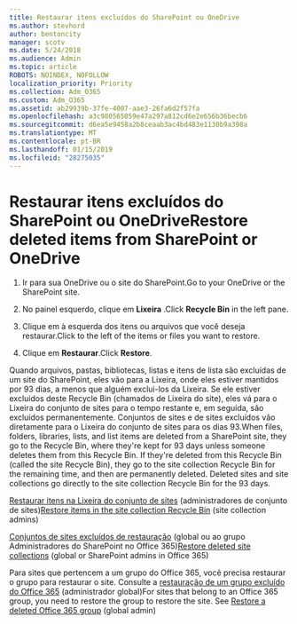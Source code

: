 ```yaml
---
title: Restaurar itens excluídos do SharePoint ou OneDrive
ms.author: stevhord
author: bentoncity
manager: scotv
ms.date: 5/24/2018
ms.audience: Admin
ms.topic: article
ROBOTS: NOINDEX, NOFOLLOW
localization_priority: Priority
ms.collection: Adm_O365
ms.custom: Adm_O365
ms.assetid: ab29939b-37fe-4007-aae3-26fa6d2f57fa
ms.openlocfilehash: a3c980565059e47a297a812cd6e2e656b36becb6
ms.sourcegitcommit: d6ea5e9458a2b8ceaab3ac4bd483e1130b9a398a
ms.translationtype: MT
ms.contentlocale: pt-BR
ms.lasthandoff: 01/15/2019
ms.locfileid: "28275035"
---
```

# <a name="restore-deleted-items-from-sharepoint-or-onedrive"></a><span data-ttu-id="f9a7e-102">Restaurar itens excluídos do SharePoint ou OneDrive</span><span class="sxs-lookup"><span data-stu-id="f9a7e-102">Restore deleted items from SharePoint or OneDrive</span></span>

1. <span data-ttu-id="f9a7e-103">Ir para sua OneDrive ou o site do SharePoint.</span><span class="sxs-lookup"><span data-stu-id="f9a7e-103">Go to your OneDrive or the SharePoint site.</span></span>
    
2. <span data-ttu-id="f9a7e-104">No painel esquerdo, clique em **Lixeira** .</span><span class="sxs-lookup"><span data-stu-id="f9a7e-104">Click **Recycle Bin** in the left pane.</span></span> 
    
3. <span data-ttu-id="f9a7e-105">Clique em à esquerda dos itens ou arquivos que você deseja restaurar.</span><span class="sxs-lookup"><span data-stu-id="f9a7e-105">Click to the left of the items or files you want to restore.</span></span>
    
4. <span data-ttu-id="f9a7e-106">Clique em **Restaurar**.</span><span class="sxs-lookup"><span data-stu-id="f9a7e-106">Click **Restore**.</span></span> 
    
<span data-ttu-id="f9a7e-p101">Quando arquivos, pastas, bibliotecas, listas e itens de lista são excluídas de um site do SharePoint, eles vão para a Lixeira, onde eles estiver mantidos por 93 dias, a menos que alguém exclui-los da Lixeira. Se ele estiver excluídos deste Recycle Bin (chamados de Lixeira do site), eles vá para o Lixeira do conjunto de sites para o tempo restante e, em seguida, são excluídos permanentemente. Conjuntos de sites e de sites excluídos vão diretamente para o Lixeira do conjunto de sites para os dias 93.</span><span class="sxs-lookup"><span data-stu-id="f9a7e-p101">When files, folders, libraries, lists, and list items are deleted from a SharePoint site, they go to the Recycle Bin, where they're kept for 93 days unless someone deletes them from this Recycle Bin. If they're deleted from this Recycle Bin (called the site Recycle Bin), they go to the site collection Recycle Bin for the remaining time, and then are permanently deleted. Deleted sites and site collections go directly to the site collection Recycle Bin for the 93 days.</span></span>
  
<span data-ttu-id="f9a7e-110">[Restaurar itens na Lixeira do conjunto de sites](https://go.microsoft.com/fwlink/?linkid=867800) (administradores de conjunto de sites)</span><span class="sxs-lookup"><span data-stu-id="f9a7e-110">[Restore items in the site collection Recycle Bin](https://go.microsoft.com/fwlink/?linkid=867800) (site collection admins)</span></span> 
  
<span data-ttu-id="f9a7e-111">[Conjuntos de sites excluídos de restauração](https://go.microsoft.com/fwlink/?linkid=867660) (global ou ao grupo Administradores do SharePoint no Office 365)</span><span class="sxs-lookup"><span data-stu-id="f9a7e-111">[Restore deleted site collections](https://go.microsoft.com/fwlink/?linkid=867660) (global or SharePoint admins in Office 365)</span></span> 
  
<span data-ttu-id="f9a7e-p102">Para sites que pertencem a um grupo do Office 365, você precisa restaurar o grupo para restaurar o site. Consulte a [restauração de um grupo excluído do Office 365](https://go.microsoft.com/fwlink/?linkid=867802) (administrador global)</span><span class="sxs-lookup"><span data-stu-id="f9a7e-p102">For sites that belong to an Office 365 group, you need to restore the group to restore the site. See [Restore a deleted Office 365 group](https://go.microsoft.com/fwlink/?linkid=867802) (global admin)</span></span> 
  

